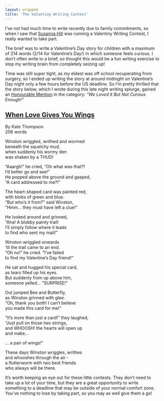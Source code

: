```yaml
---
layout: wrapped
title: 'The Valentiny Writing Contest'
---
```


I’ve not had much time to write recently due to family commitments, so when I saw that [Susanna Hill](https://susannahill.com/2020/02/12/whats-in-your-heart-the-5th-annual-valentiny-writing-contest/) was running a Valentiny Writing Contest, I really wanted to take part. 

The brief was to write a Valentine’s Day story for children with a maximum of 214 words (2/14 for Valentine’s Day!) in which someone feels curious. I don’t often write to a brief, so thought this would be a fun writing exercise to stop my writing brain from completely seizing up! 

Time was still super tight, as my eldest was off school recuperating from surgery, so I ended up writing the story at around midnight on Valentine’s Day night only a few hours before the US deadline. So I’m pretty thrilled that the story below, which I wrote during this late night writing splurge, gained an [Honourable Mention](https://susannahill.com/2020/02/24/the-2020-valentiny-writing-contest-winners/) in the category: _“We Loved It But Not Curious Enough!”_

## [When Love Gives You Wings](https://susannahill.com/2020/02/12/whats-in-your-heart-the-5th-annual-valentiny-writing-contest/comment-page-2/#comment-58647)

By Kate Thompson  
206 words

Winston wriggled, writhed and wormed  
beneath the squelchy mud,  
when suddenly his wormy den  
was shaken by a THUD!

“Aaargh!” he cried, “Oh what was that?!  
I’d better go and see!”  
He popped above the ground and gasped,  
“A card addressed to me?!”

The heart-shaped card was painted red,  
with blobs of green and blue.  
“But who’s it from?” said Winston,  
“Hmm… they must have left a clue!”

He looked around and grinned,  
“Aha! A blobby painty trail!  
I’ll simply follow where it leads  
to find who sent my mail!”

Winston wriggled onwards  
‘til the trail came to an end.  
“Oh no!” he cried. “I’ve failed  
to find my Valentine’s Day friend!”

He sat and hugged his special card,  
as tears filled up his eyes.  
But suddenly from up above him,  
someone yelled… “SURPRISE!”

Out jumped Bee and Butterfly,  
as Winston grinned with glee.  
“Oh, thank you both! I can’t believe  
you made this card for me!” 

“It’s more than just a card!” they laughed,  
“Just pull on those two strings,  
and WHOOSH! the hearts will open up  
and make…

… a pair of wings!”

These days Winston wriggles, writhes  
and whooshes through the air -  
a flutterworm with two best friends  
who always will be there.

It’s worth keeping an eye out for these little contests. They don’t need to take up a lot of your time, but they are a great opportunity to write something to a deadline that may be outside of your normal comfort zone. You’ve nothing to lose by taking part, so you may as well give them a go!
